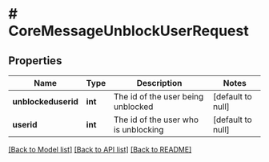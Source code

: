 # # CoreMessageUnblockUserRequest

## Properties

Name | Type | Description | Notes
------------ | ------------- | ------------- | -------------
**unblockeduserid** | **int** | The id of the user being unblocked | [default to null]
**userid** | **int** | The id of the user who is unblocking | [default to null]

[[Back to Model list]](../../README.md#models) [[Back to API list]](../../README.md#endpoints) [[Back to README]](../../README.md)
